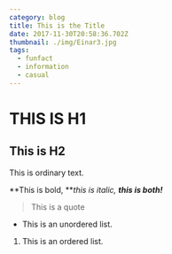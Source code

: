 ```yaml
---
category: blog
title: This is the Title
date: 2017-11-30T20:58:36.702Z
thumbnail: ./img/Einar3.jpg
tags:
  - funfact
  - information
  - casual
---
```

# THIS IS H1

## This is H2

This is ordinary text.

**This is bold, **_this is italic, **this is both!**_

> This is a quote

* This is an unordered list.

1. This is an ordered list.
